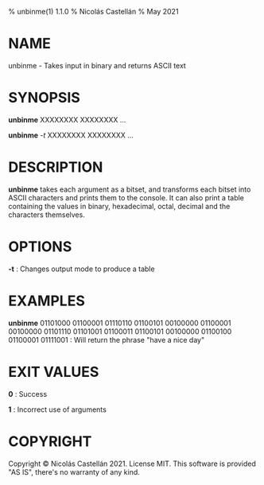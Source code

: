 % unbinme(1) 1.1.0
% Nicolás Castellán
% May 2021

<!-- Use:                                                             -->
<!--   pandoc unbinme.1.md -s -t man -o unbinme.1                     -->
<!-- to convert this markdown to groff format                         -->
<!-- Choose from these sections:                                      -->
<!-- 1. Executable programs: Or, shell commands.                      -->
<!-- 2. System calls: Functions provided by the kernel.               -->
<!-- 3. Library calls: Functions within program libraries.            -->
<!-- 4. Special files.                                                -->
<!-- 5. File formats and conventions: For example, “/etc/passwd”.     -->
<!-- 6. Games.                                                        -->
<!-- 7. Miscellaneous: Macro packages and conventions, such as groff. -->
<!-- 8. System administration commands: Usually reserved for root.    -->
<!-- 9. Kernel routines: Not usually installed by default.            -->

# NAME
unbinme - Takes input in binary and returns ASCII text

# SYNOPSIS
**unbinme** XXXXXXXX XXXXXXXX ...

**unbinme** *-t* XXXXXXXX XXXXXXXX ...

# DESCRIPTION
**unbinme** takes each argument as a bitset, and transforms each bitset into ASCII characters and prints them to the console. It can also print a table containing the values in binary, hexadecimal, octal, decimal and the characters themselves.

# OPTIONS
**-t**
: Changes output mode to produce a table

# EXAMPLES
**unbinme** 01101000 01100001 01110110 01100101 00100000 01100001 00100000 01101110 01101001 01100011 01100101 00100000 01100100 01100001 01111001
: Will return the phrase "have a nice day"

# EXIT VALUES
**0**
: Success

**1**
: Incorrect use of arguments

# COPYRIGHT
Copyright © Nicolás Castellán 2021. License MIT. This software is provided "AS IS", there's no warranty of any kind.
